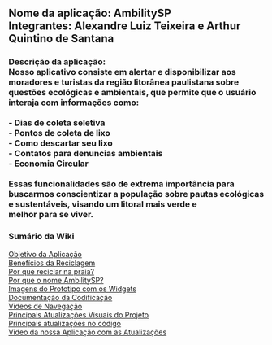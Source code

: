 <h2>Nome da aplicação: AmbilitySP <br>
Integrantes: Alexandre Luiz Teixeira e Arthur Quintino de Santana</h2>
<h3>Descrição da aplicação:<br>
Nosso aplicativo consiste em alertar e disponibilizar aos moradores e turistas da região litorânea paulistana sobre questões ecológicas e ambientais, que permite que o usuário interaja com informações como: <br>
<br>
- Dias de coleta seletiva <br>
- Pontos de coleta de lixo <br>
- Como descartar seu lixo <br> 
- Contatos para denuncias ambientais <br>
- Economia Circular <br>
<br>
  Essas funcionalidades são de extrema importância para buscarmos conscientizar a população sobre pautas ecológicas e sustentáveis, visando um litoral mais verde e melhor para se viver.
</h3>

<h3>Sumário da Wiki</h3>

[Objetivo da Aplicação](https://github.com/ArthurQuintino/AmbilitySP/wiki#objetivo-da-aplica%C3%A7%C3%A3o-)<br>
[Benefícios da Reciclagem](https://github.com/ArthurQuintino/AmbilitySP/wiki#benef%C3%ADcios-da-reciclagem-)<br>
[Por que reciclar na praia?](https://github.com/ArthurQuintino/AmbilitySP/wiki#por-que-reciclar-na-praia--)<br>
[Por que o nome AmbilitySP?](https://github.com/ArthurQuintino/AmbilitySP/wiki#por-que-reciclar-na-praia--)<br>
[Imagens do Prototipo com os Widgets](https://github.com/ArthurQuintino/AmbilitySP/wiki/Widgets-e-as-páginas)<br>
[Documentação da Codificação](https://github.com/ArthurQuintino/AmbilitySP/wiki/Documenta%C3%A7%C3%A3o-da-Codifica%C3%A7%C3%A3o)<br>
[Videos de Navegação](https://github.com/ArthurQuintino/AmbilitySP/wiki/Documenta%C3%A7%C3%A3o-da-Codifica%C3%A7%C3%A3o#videos-de-navega%C3%A7%C3%A3o)<br>
[Principais Atualizações Visuais do Projeto](https://github.com/ArthurQuintino/AmbilitySP/wiki/Atualiza%C3%A7%C3%B5es-do-Projeto#principais-atualiza%C3%A7%C3%B5es-visuais-do-projeto)<br>
[Principais atualizações no código](https://github.com/ArthurQuintino/AmbilitySP/wiki/Atualiza%C3%A7%C3%B5es-do-Projeto#principais-atualiza%C3%A7%C3%B5es-no-c%C3%B3digo)<br>
[Video da nossa Aplicação com as Atualizações](https://github.com/ArthurQuintino/AmbilitySP/wiki/Atualiza%C3%A7%C3%B5es-do-Projeto#video-do-aplicativo-funcionando)<br>

